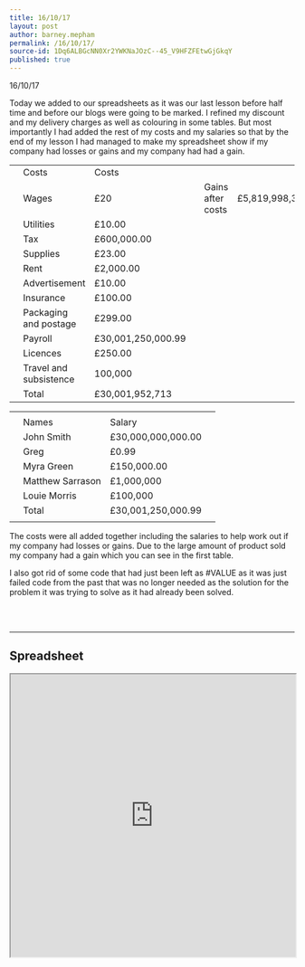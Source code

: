 ```yaml
---
title: 16/10/17
layout: post
author: barney.mepham
permalink: /16/10/17/
source-id: 1Dq6ALBGcNN0Xr2YWKNaJOzC--45_V9HFZFEtwGjGkqY
published: true
---
```

16/10/17

Today we added to our spreadsheets as it was our last lesson before half time and before our blogs were going to be marked. I refined my discount and my delivery charges as well as colouring in some tables. But most importantly I had added the rest of my costs and my salaries so that by the end of my lesson I had managed to make my spreadsheet show if my company had losses or gains and my company had had a gain.

<table>
  <tr>
    <td></td>
    <td>Costs</td>
    <td>Costs</td>
    <td></td>
    <td></td>
    <td></td>
    <td></td>
  </tr>
  <tr>
    <td></td>
    <td>Wages</td>
    <td>£20</td>
    <td></td>
    <td>Gains after costs</td>
    <td>£5,819,998,314,431.16</td>
    <td></td>
  </tr>
  <tr>
    <td></td>
    <td>Utilities</td>
    <td>£10.00</td>
    <td></td>
    <td></td>
    <td></td>
    <td></td>
  </tr>
  <tr>
    <td></td>
    <td>Tax</td>
    <td>£600,000.00</td>
    <td></td>
    <td></td>
    <td></td>
    <td></td>
  </tr>
  <tr>
    <td></td>
    <td>Supplies</td>
    <td>£23.00</td>
    <td></td>
    <td></td>
    <td></td>
    <td></td>
  </tr>
  <tr>
    <td></td>
    <td>Rent</td>
    <td>£2,000.00</td>
    <td></td>
    <td></td>
    <td></td>
    <td></td>
  </tr>
  <tr>
    <td></td>
    <td>Advertisement</td>
    <td>£10.00</td>
    <td></td>
    <td></td>
    <td></td>
    <td></td>
  </tr>
  <tr>
    <td></td>
    <td>Insurance</td>
    <td>£100.00</td>
    <td></td>
    <td></td>
    <td></td>
    <td></td>
  </tr>
  <tr>
    <td></td>
    <td>Packaging and postage</td>
    <td>£299.00</td>
    <td></td>
    <td></td>
    <td></td>
    <td></td>
  </tr>
  <tr>
    <td></td>
    <td>Payroll</td>
    <td>£30,001,250,000.99</td>
    <td></td>
    <td></td>
    <td></td>
    <td></td>
  </tr>
  <tr>
    <td></td>
    <td>Licences</td>
    <td>£250.00</td>
    <td></td>
    <td></td>
    <td></td>
    <td></td>
  </tr>
  <tr>
    <td></td>
    <td>Travel and subsistence</td>
    <td>100,000</td>
    <td></td>
    <td></td>
    <td></td>
    <td></td>
  </tr>
  <tr>
    <td></td>
    <td>Total</td>
    <td>£30,001,952,713</td>
    <td></td>
    <td></td>
    <td></td>
    <td></td>
  </tr>
</table>


<table>
  <tr>
    <td></td>
    <td></td>
    <td></td>
    <td></td>
  </tr>
  <tr>
    <td></td>
    <td>Names</td>
    <td>Salary</td>
    <td></td>
  </tr>
  <tr>
    <td></td>
    <td>John Smith</td>
    <td>£30,000,000,000.00</td>
    <td></td>
  </tr>
  <tr>
    <td></td>
    <td>Greg</td>
    <td>£0.99</td>
    <td></td>
  </tr>
  <tr>
    <td></td>
    <td>Myra Green</td>
    <td>£150,000.00</td>
    <td></td>
  </tr>
  <tr>
    <td></td>
    <td>Matthew Sarrason</td>
    <td>£1,000,000</td>
    <td></td>
  </tr>
  <tr>
    <td></td>
    <td>Louie Morris</td>
    <td>£100,000</td>
    <td></td>
  </tr>
  <tr>
    <td></td>
    <td>Total</td>
    <td>£30,001,250,000.99</td>
    <td></td>
  </tr>
  <tr>
    <td></td>
    <td></td>
    <td></td>
    <td></td>
  </tr>
</table>

The costs were all added together including the salaries to help work out if my company had losses or gains. Due to the large amount of product sold my company had a gain which you can see in the first table.

I also got rid of some code that had just been left as #VALUE as it was just failed code from the past that was no longer needed as the solution for the problem it was trying to solve as it had already been solved.

<br>
<br>
<hr>

<h2> Spreadsheet </h2>



<iframe width="100%" height="500px" src="https://docs.google.com/spreadsheets/d/e/2PACX-1vRoIS-rTG8pD7ZV6XL73X_FuhoHgNoTeW3FgicMSHsoeqzahpEcEVfochPc82PkbJHJkpH58i37DnS0/pubhtml?widget=true&amp;headers=false"></iframe>
